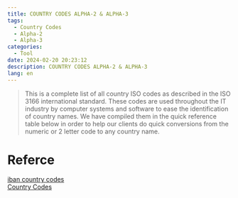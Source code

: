 ```yaml
---
title: COUNTRY CODES ALPHA-2 & ALPHA-3
tags:
  - Country Codes
  - Alpha-2
  - Alpha-3
categories:
  - Tool
date: 2024-02-20 20:23:12
description: COUNTRY CODES ALPHA-2 & ALPHA-3
lang: en
---
```

> This is a complete list of all country ISO codes as described in the ISO 3166 international standard.
These codes are used throughout the IT industry by computer systems and software to ease the identification of country names.
We have compiled them in the quick reference table below in order to help our clients do quick conversions from the numeric or 2 letter code to any country name.

# Referce
[iban country codes](https://www.iban.com/country-codes)  
[Country Codes](https://countrycode.org/)